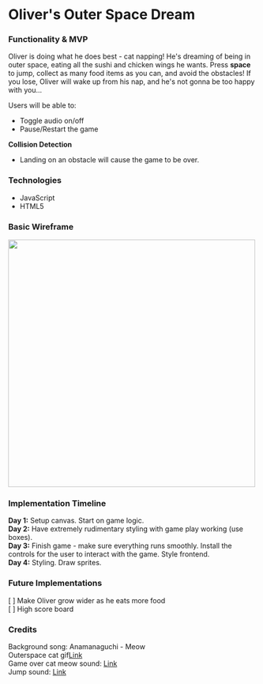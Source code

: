 # Oliver's Outer Space Dream


### Functionality & MVP
Oliver is doing what he does best - cat napping! He's dreaming of being in outer space, eating all the sushi and chicken wings he wants.  Press <b>space</b> to jump, collect as many food items as you can, and avoid the obstacles! If you lose, Oliver will wake up
from his nap, and he's not gonna be too happy with you...

Users will be able to:
- Toggle audio on/off
- Pause/Restart the game

<b>Collision Detection</b>
- Landing on an obstacle will cause the game to be over.

### Technologies
- JavaScript
- HTML5

### Basic Wireframe
<img src="https://s3.us-east-2.amazonaws.com/app-academy-portfolio/wireframe.png" width="500">

### Implementation Timeline
<b>Day 1:</b> Setup canvas. Start on game logic. <br/>
<b>Day 2:</b> Have extremely rudimentary styling with game play working (use boxes).<br/>
<b>Day 3:</b> Finish game - make sure everything runs smoothly. Install the controls for the user to interact with the game. Style frontend.<br/>
<b>Day 4:</b> Styling. Draw sprites.<br/>

### Future Implementations
[ ] Make Oliver grow wider as he eats more food <br/>
[ ] High score board<br/>

### Credits
Background song: Anamanaguchi - Meow <br/>
Outerspace cat gif<a  href="https://78.media.tumblr.com/4d6fb25b817d787557310fd9f855e05b/tumblr_ol823iKXBP1u4eu45o1_400.gif">Link</a> <br/>
Game over cat meow sound: <a href="https://freesound.org/people/InspectorJ/sounds/415209/">Link</a> <br/>
Jump sound: <a href="http://www.soundsboom.com/sound/47011/beeps-8bit-jump-10">Link</a> <br/>
